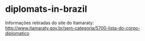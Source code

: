# diplomats-in-brazil

Informações retiradas do site do Itamaraty: http://www.itamaraty.gov.br/sem-categoria/5700-lista-do-corpo-diplomatico
